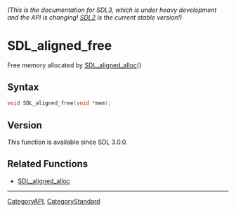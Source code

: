 ###### (This is the documentation for SDL3, which is under heavy development and the API is changing! [SDL2](https://wiki.libsdl.org/SDL2/) is the current stable version!)
# SDL_aligned_free

Free memory allocated by [SDL_aligned_alloc](SDL_aligned_alloc)() 

## Syntax

```c
void SDL_aligned_free(void *mem);

```

## Version

This function is available since SDL 3.0.0.

## Related Functions

* [SDL_aligned_alloc](SDL_aligned_alloc)

----
[CategoryAPI](CategoryAPI), [CategoryStandard](CategoryStandard)


